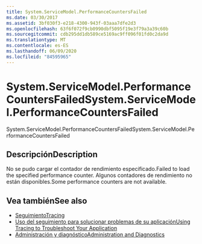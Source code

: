 ```yaml
---
title: System.ServiceModel.PerformanceCountersFailed
ms.date: 03/30/2017
ms.assetid: 3bf030f3-e218-4300-943f-03aaa7dfe2d3
ms.openlocfilehash: 63f6f072f9cb0990dbf5095f19e3f79a3a39c60b
ms.sourcegitcommit: cdb295dd1db589ce5169ac9ff096f01fd0c2da9d
ms.translationtype: MT
ms.contentlocale: es-ES
ms.lasthandoff: 06/09/2020
ms.locfileid: "84595965"
---
```

# <a name="systemservicemodelperformancecountersfailed"></a><span data-ttu-id="398c3-102">System.ServiceModel.PerformanceCountersFailed</span><span class="sxs-lookup"><span data-stu-id="398c3-102">System.ServiceModel.PerformanceCountersFailed</span></span>
<span data-ttu-id="398c3-103">System.ServiceModel.PerformanceCountersFailed</span><span class="sxs-lookup"><span data-stu-id="398c3-103">System.ServiceModel.PerformanceCountersFailed</span></span>  
  
## <a name="description"></a><span data-ttu-id="398c3-104">Descripción</span><span class="sxs-lookup"><span data-stu-id="398c3-104">Description</span></span>  
 <span data-ttu-id="398c3-105">No se pudo cargar el contador de rendimiento especificado.</span><span class="sxs-lookup"><span data-stu-id="398c3-105">Failed to load the specified performance counter.</span></span> <span data-ttu-id="398c3-106">Algunos contadores de rendimiento no están disponibles.</span><span class="sxs-lookup"><span data-stu-id="398c3-106">Some performance counters are not available.</span></span>  
  
## <a name="see-also"></a><span data-ttu-id="398c3-107">Vea también</span><span class="sxs-lookup"><span data-stu-id="398c3-107">See also</span></span>

- [<span data-ttu-id="398c3-108">Seguimiento</span><span class="sxs-lookup"><span data-stu-id="398c3-108">Tracing</span></span>](index.md)
- [<span data-ttu-id="398c3-109">Uso del seguimiento para solucionar problemas de su aplicación</span><span class="sxs-lookup"><span data-stu-id="398c3-109">Using Tracing to Troubleshoot Your Application</span></span>](using-tracing-to-troubleshoot-your-application.md)
- [<span data-ttu-id="398c3-110">Administración y diagnóstico</span><span class="sxs-lookup"><span data-stu-id="398c3-110">Administration and Diagnostics</span></span>](../index.md)
